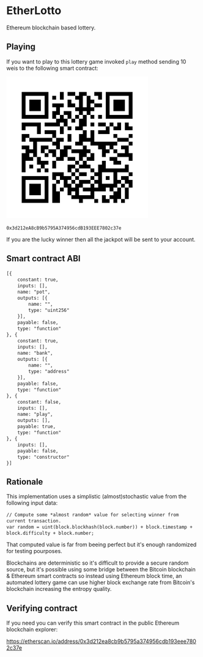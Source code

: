 # EtherLotto
Ethereum blockchain based lottery.

## Playing

If you want to play to this lottery game invoked `play` method sending 10 weis to the following smart contract:

![Smart contract QR code](etherlotto-qr.jpg)

```
0x3d212eA8cB9b5795A374956cdB193EEE7802c37e
```

If you are the lucky winner then all the jackpot will be sent to your account.

## Smart contract ABI

```
[{
    constant: true,
    inputs: [],
    name: "pot",
    outputs: [{
        name: "",
        type: "uint256"
    }],
    payable: false,
    type: "function"
}, {
    constant: true,
    inputs: [],
    name: "bank",
    outputs: [{
        name: "",
        type: "address"
    }],
    payable: false,
    type: "function"
}, {
    constant: false,
    inputs: [],
    name: "play",
    outputs: [],
    payable: true,
    type: "function"
}, {
    inputs: [],
    payable: false,
    type: "constructor"
}]
```

## Rationale

This implementation uses a simplistic (almost)stochastic value from the following input data:

```
// Compute some *almost random* value for selecting winner from current transaction.
var random = uint(block.blockhash(block.number)) + block.timestamp + block.difficulty + block.number;
```

That computed value is far from beeing perfect but it's enough randomized for testing pourposes.

Blockchains are deterministic so it's difficult to provide a secure random source, but it's possible using some bridge between the Bitcoin blockchain & Ethereum smart contracts so instead using Ethereum block time, an automated lottery game can use higher block exchange rate from Bitcoin's blockchain increasing the entropy quality.

## Verifying contract

If you need you can verify this smart contract in the public Ethereum blockchain explorer:

https://etherscan.io/address/0x3d212ea8cb9b5795a374956cdb193eee7802c37e
